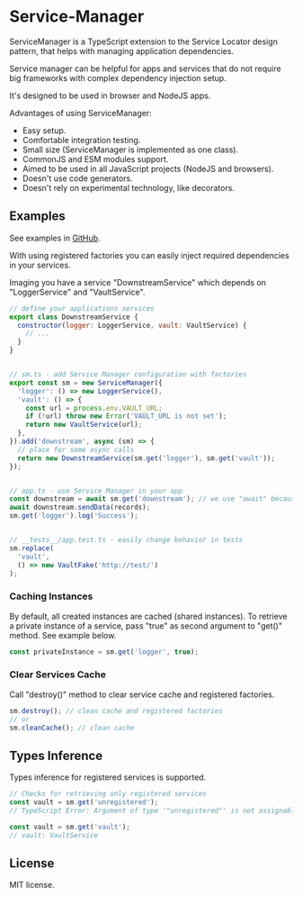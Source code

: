 # Service-Manager
ServiceManager is a TypeScript extension to the Service Locator design pattern, that helps with managing application dependencies. 

Service manager can be helpful for apps and services that do not require big frameworks with complex dependency injection setup.

It's designed to be used in browser and NodeJS apps.

Advantages of using ServiceManager:
- Easy setup.
- Comfortable integration testing.
- Small size (ServiceManager is implemented as one class).
- CommonJS and ESM modules support.
- Aimed to be used in all JavaScript projects (NodeJS and browsers).
- Doesn't use code generators.
- Doesn't rely on experimental technology, like decorators.



## Examples

See examples in [GitHub](https://github.com/tsxper/service-manager/blob/main/examples).

With using registered factories you can easily inject required dependencies in your services.

Imaging you have a service "DownstreamService" which depends on "LoggerService" and  "VaultService".

```JavaScript
// define your applications services
export class DownstreamService {
  constructor(logger: LoggerService, vault: VaultService) {
    // ...
  }
}


// sm.ts - add Service Manager configuration with factories
export const sm = new ServiceManager({
  'logger': () => new LoggerService(),
  'vault': () => {
    const url = process.env.VAULT_URL;
    if (!url) throw new Error('VAULT_URL is not set');
    return new VaultService(url);
  },
}).add('downstream', async (sm) => {
  // place for some async calls
  return new DownstreamService(sm.get('logger'), sm.get('vault'));
});


// app.ts - use Service Manager in your app
const downstream = await sm.get('downstream'); // we use "await" because associated factory is async function
await downstream.sendData(records);
sm.get('logger').log('Success');


// __tests__/app.test.ts - easily change behavior in tests
sm.replace(
  'vault',
  () => new VaultFake('http://test/')
);
```

### Caching Instances

By default, all created instances are cached (shared instances).
To retrieve a private instance of a service, pass "true" as second argument to "get()" method.
See example below.

```JavaScript
const privateInstance = sm.get('logger', true);
```

### Clear Services Cache

Call "destroy()" method to clear service cache and registered factories.

```JavaScript
sm.destroy(); // clean cache and registered factories
// or 
sm.cleanCache(); // clean cache
```

## Types Inference

Types inference for registered services is supported.

```JavaScript
// Checks for retrieving only registered services
const vault = sm.get('unregistered');
// TypeScript Error: Argument of type '"unregistered"' is not assignable to parameter of type '"logger" | "vault"'.

const vault = sm.get('vault'); 
// vault: VaultService
```

## License

MIT license.

